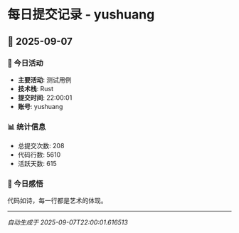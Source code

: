 # 每日提交记录 - yushuang

## 📅 2025-09-07

### 🎯 今日活动
- **主要活动**: 测试用例
- **技术栈**: Rust
- **提交时间**: 22:00:01
- **账号**: yushuang

### 📊 统计信息
- 总提交次数: 208
- 代码行数: 5610
- 活跃天数: 615

### 💭 今日感悟
代码如诗，每一行都是艺术的体现。

---
*自动生成于 2025-09-07T22:00:01.616513*
